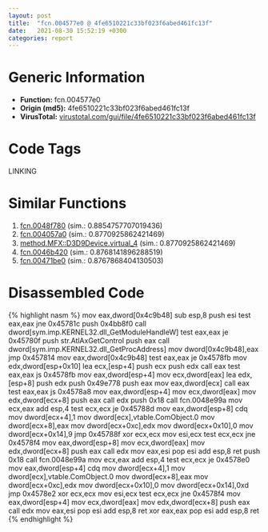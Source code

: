 ```yaml
---
layout: post
title:  "fcn.004577e0 @ 4fe6510221c33bf023f6abed461fc13f"
date:   2021-08-30 15:52:19 +0300
categories: report
---
```


# Generic Information
- **Function:** fcn.004577e0
- **Origin (md5):** 4fe6510221c33bf023f6abed461fc13f
- **VirusTotal:** [virustotal.com/gui/file/4fe6510221c33bf023f6abed461fc13f][virustotal_ref]

# Code Tags
<span class="tag" id="LINKING">LINKING</span>


# Similar Functions

1. [fcn.0048f780][similar_1_ref] (sim.: 0.8854757707019436)
2. [fcn.004057a0][similar_2_ref] (sim.: 0.8770925862421469)
3. [method.MFX꞉꞉D3D9Device.virtual\_4][similar_3_ref] (sim.: 0.8770925862421469)
4. [fcn.0046b420][similar_4_ref] (sim.: 0.8768141896288519)
5. [fcn.00471be0][similar_5_ref] (sim.: 0.8767868404130503)


# Disassembled Code

{% highlight nasm %}
mov eax,dword[0x4c9b48]
sub esp,8
push esi
test eax,eax
jne 0x45781c
push 0x4bb8f0
call dword[sym.imp.KERNEL32.dll_GetModuleHandleW]
test eax,eax
je 0x45780f
push str.AtlAxGetControl
push eax
call dword[sym.imp.KERNEL32.dll_GetProcAddress]
mov dword[0x4c9b48],eax
jmp 0x457814
mov eax,dword[0x4c9b48]
test eax,eax
je 0x4578fb
mov edx,dword[esp+0x10]
lea ecx,[esp+4]
push ecx
push edx
call eax
test eax,eax
js 0x4578fb
mov eax,dword[esp+4]
mov ecx,dword[eax]
lea edx,[esp+8]
push edx
push 0x49e778
push eax
mov eax,dword[ecx]
call eax
test eax,eax
js 0x4578a8
mov eax,dword[esp+4]
mov ecx,dword[eax]
mov edx,dword[ecx+8]
push eax
call edx
push 0x18
call fcn.0048e99a
mov ecx,eax
add esp,4
test ecx,ecx
je 0x45788d
mov eax,dword[esp+8]
cdq 
mov dword[ecx+4],1
mov dword[ecx],vtable.ComObject.0
mov dword[ecx+8],eax
mov dword[ecx+0xc],edx
mov dword[ecx+0x10],0
mov dword[ecx+0x14],9
jmp 0x45788f
xor ecx,ecx
mov esi,ecx
test ecx,ecx
jne 0x4578f4
mov eax,dword[esp+8]
mov ecx,dword[eax]
mov edx,dword[ecx+8]
push eax
call edx
mov eax,esi
pop esi
add esp,8
ret 
push 0x18
call fcn.0048e99a
mov ecx,eax
add esp,4
test ecx,ecx
je 0x4578e0
mov eax,dword[esp+4]
cdq 
mov dword[ecx+4],1
mov dword[ecx],vtable.ComObject.0
mov dword[ecx+8],eax
mov dword[ecx+0xc],edx
mov dword[ecx+0x10],0
mov dword[ecx+0x14],0xd
jmp 0x4578e2
xor ecx,ecx
mov esi,ecx
test ecx,ecx
jne 0x4578f4
mov eax,dword[esp+4]
mov ecx,dword[eax]
mov edx,dword[ecx+8]
push eax
call edx
mov eax,esi
pop esi
add esp,8
ret 
xor eax,eax
pop esi
add esp,8
ret 
{% endhighlight %}


[similar_1_ref]: /report/fcn.0048f780@3e981d1767f44f5fe2446a49ffe52f4e
[similar_2_ref]: /report/fcn.004057a0@d59f9c4f445b9f980173dec064f55091
[similar_3_ref]: /report/method.MFX꞉꞉D3D9Device.virtual_4@d59f9c4f445b9f980173dec064f55091
[similar_4_ref]: /report/fcn.0046b420@4fe6510221c33bf023f6abed461fc13f
[similar_5_ref]: /report/fcn.00471be0@289859175c221b107317af7727d26c17
[virustotal_ref]: https://www.virustotal.com/gui/file/4fe6510221c33bf023f6abed461fc13f